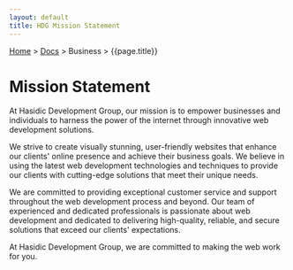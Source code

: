 ```yaml
---
layout: default
title: HDG Mission Statement
---
```


[Home](/) > [Docs](/documentation) > Business > {{page.title}}

# Mission Statement

At Hasidic Development Group, our mission is to empower businesses and individuals to harness the power of the internet through innovative web development solutions.

We strive to create visually stunning, user-friendly websites that enhance our clients' online presence and achieve their business goals. We believe in using the latest web development technologies and techniques to provide our clients with cutting-edge solutions that meet their unique needs.

We are committed to providing exceptional customer service and support throughout the web development process and beyond. Our team of experienced and dedicated professionals is passionate about web development and dedicated to delivering high-quality, reliable, and secure solutions that exceed our clients' expectations.

At Hasidic Development Group, we are committed to making the web work for you.